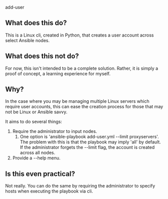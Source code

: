add-user

## What does this do? ##
This is a Linux cli, created in Python, that creates a user account across select Ansible nodes.

## What does this not do? ##
For now, this isn't intended to be a complete solution. Rather, it is simply a proof of concept, a learning experience for myself.

## Why? ##
In the case where you may be managing multiple Linux servers which require user accounts, this can ease the creation process for those that may not be Linux or Ansible savvy.

It aims to do several things:

1. Require the administrator to input nodes.
    1. One option is 'ansible-playbook add-user.yml --limit proxyservers'. The problem with this is that the playbook may imply 'all' by default. If the administrator forgets the --limit flag, the account is created across all nodes.
2. Provide a --help menu.

## Is this even practical? ##
Not really. You can do the same by requiring the administrator to specify hosts when executing the playbook via cli.
